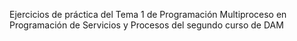 Ejercicios de práctica del Tema 1 de Programación Multiproceso en Programación de Servicios y Procesos del segundo curso de DAM
